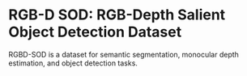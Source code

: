 # RGB-D SOD: RGB-Depth Salient Object Detection Dataset

RGBD-SOD is a dataset for semantic segmentation, monocular depth estimation, and object detection tasks.